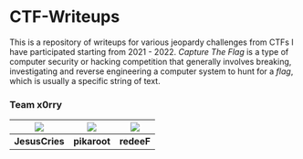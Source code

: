 # CTF-Writeups
This is a repository of writeups for various jeopardy challenges from CTFs I have participated starting from 2021 - 2022. *Capture The Flag* is a type of computer security or hacking competition that generally involves breaking, investigating and reverse engineering a computer system to hunt for a *flag*, which is usually a specific string of text.
### Team x0rry
| ![](https://avatars.githubusercontent.com/u/62108395?s=150&v=4)    | ![](https://avatars.githubusercontent.com/u/107750005?s=150&v=4) | ![](https://github.com/shiltemann.png?size=150) |
|:-----------------------------------------------:|:-----------------------------------------------:|:-----------------------------------------------:|
| **JesusCries**                                  | **pikaroot**                                    | **redeeF**                                      |
